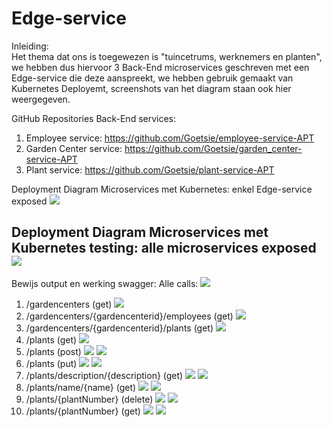 # Edge-service

Inleiding:</br> 
Het thema dat ons is toegewezen is "tuincetrums, werknemers en planten", we hebben dus hiervoor 3 Back-End microservices geschreven met een Edge-service die deze aanspreekt, we hebben gebruik gemaakt van Kubernetes Deployemt, screenshots van het diagram staan ook hier weergegeven.

GitHub Repositories Back-End services:
1. Employee service:
https://github.com/Goetsie/employee-service-APT
2. Garden Center service:
https://github.com/Goetsie/garden_center-service-APT
3. Plant service:
https://github.com/Goetsie/plant-service-APT

Deployment Diagram Microservices met Kubernetes: enkel Edge-service exposed
![](screenshots/DeploymentDiagramEdge.JPG)

Deployment Diagram Microservices met Kubernetes testing: alle microservices exposed
![](screenshots/DeploymentDiagramEdgeTesting.JPG)
-----------------------------------------------------------------------------------

Bewijs output en werking swagger:
Alle calls:
![](screenshots/swagger/main.JPG)
1. /gardencenters (get)
![](screenshots/swagger/getGardencenters.JPG)
2. /gardencenters/{gardencenterid}/employees (get)
![](screenshots/swagger/getEmployeesByGardencenterId.JPG)
3. /gardencenters/{gardencenterid}/plants (get)
![](screenshots/swagger/getPlantsByGardencenterId.JPG)
4. /plants (get)
![](screenshots/swagger/getPlants.JPG)
5. /plants (post)
![](screenshots/swagger/postPlantParameters.JPG)
![](screenshots/swagger/postPlant.JPG)
6. /plants (put)
![](screenshots/swagger/putPlantParameters.JPG)
![](screenshots/swagger/putPlant.JPG)
7. /plants/description/{description} (get)
![](screenshots/swagger/getPlantByDescriptionParameters.JPG)
![](screenshots/swagger/getPlantByDescription.JPG)
8. /plants/name/{name} (get)
![](screenshots/swagger/getPlantByNameParameters.JPG)
![](screenshots/swagger/getPlantByName.JPG)
9. /plants/{plantNumber} (delete)
![](screenshots/swagger/deletePlantParameters.JPG)
![](screenshots/swagger/deletePlant.JPG)
10. /plants/{plantNumber} (get)
![](screenshots/swagger/getPlantPlantIdParameters.JPG)
![](screenshots/swagger/getPlantByPlantId.JPG)
